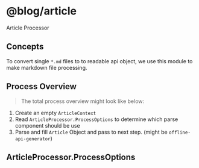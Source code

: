 # @blog/article

Article Processor


## Concepts

To convert single `*.md` files to to readable api object, we use this module to make markdown file processing.

## Process Overview

> The total process overview might look like below:

1. Create an empty `ArticleContext`
2. Read `ArticleProcessor.ProcessOptions` to determine which parse component should be use
3. Parse and fill `Article` Object and pass to next step. (might be `offline-api-generator`)




## ArticleProcessor.ProcessOptions


